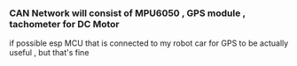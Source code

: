 ### CAN Network will consist of MPU6050 , GPS module , tachometer for DC Motor
if possible esp MCU that is connected to my robot car for GPS to be actually useful , but that's fine
